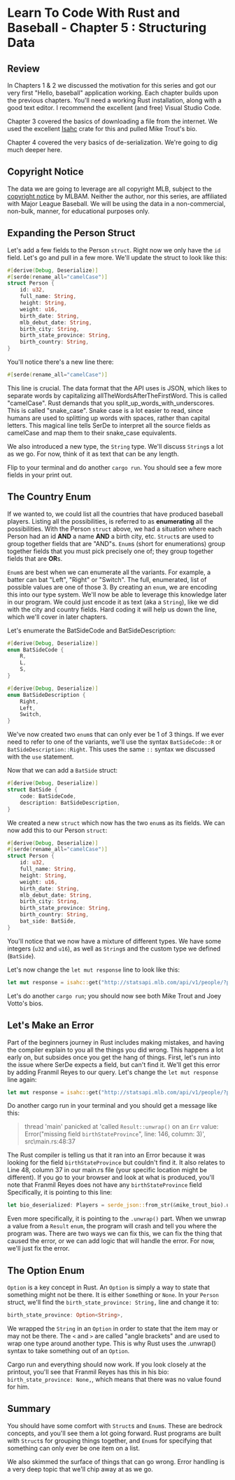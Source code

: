# Learn To Code With Rust and Baseball - Chapter 5 : Structuring Data

## Review

In Chapters 1 & 2 we discussed the motivation for this series and got our very first "Hello, baseball" application working. Each chapter builds upon the previous chapters. You'll need a working Rust installation, along with a good text editor. I recommend the excellent (and free) Visual Studio Code.

Chapter 3 covered the basics of downloading a file from the internet. We used the excellent [Isahc](https://crates.io/crates/isahc) crate for this and pulled Mike Trout's bio.

Chapter 4 covered the very basics of de-serialization. We're going to dig much deeper here.

## Copyright Notice

The data we are going to leverage are all copyright MLB, subject to the [copyright notice](http://gdx.mlb.com/components/copyright.txt) by MLBAM. Neither the author, nor this series, are affiliated with Major League Baseball. We will be using the data in a non-commercial, non-bulk, manner, for educational purposes only.

## Expanding the Person Struct

Let's add a few fields to the Person ```struct```. Right now we only have the ```id``` field. Let's go and pull in a few more. We'll update the struct to look like this:

```rust
#[derive(Debug, Deserialize)]
#[serde(rename_all="camelCase")]
struct Person {
    id: u32,
    full_name: String,
    height: String,
    weight: u16,
    birth_date: String,
    mlb_debut_date: String,
    birth_city: String,
    birth_state_province: String,
    birth_country: String,
}
```

You'll notice there's a new line there:

```rust
#[serde(rename_all="camelCase")]
```

This line is crucial. The data format that the API uses is JSON, which likes to separate words by capitalizing allTheWordsAfterTheFirstWord. This is called "camelCase". Rust demands that you split_up_words_with_underscores. This is called "snake_case". Snake case is a lot easier to read, since humans are used to splitting up words with spaces, rather than capital letters. This magical line tells SerDe to interpret all the source fields as camelCase and map them to their snake_case equivalents.

We also introduced a new type, the ```String``` type. We'll discuss ```String```s a lot as we go. For now, think of it as text that can be any length.

Flip to your terminal and do another ```cargo run```. You should see a few more fields in your print out.

## The Country Enum

If we wanted to, we could list all the countries that have produced baseball players. Listing all the possibilities, is referred to as **enumerating** all the possibilities. With the Person ```struct``` above, we had a situation where each Person had an id **AND** a name **AND** a birth city, etc. ```Struct```s are used to group together fields that are "AND"s. ```Enum```s (short for enumerations) group together fields that you must pick precisely one of; they group together fields that are **OR**s.

```Enum```s are best when we can enumerate all the variants. For example, a batter can bat "Left", "Right" or "Switch". The full, enumerated, list of possible values are one of those 3. By creating an ```enum```, we are encoding this into our type system. We'll now be able to leverage this knowledge later in our program. We could just encode it as text (aka a ```String```), like we did with the city and country fields. Hard coding it will help us down the line, which we'll cover in later chapters.

Let's enumerate the BatSideCode and BatSideDescription:

```rust
#[derive(Debug, Deserialize)]
enum BatSideCode {
    R,
    L,
    S,
}

#[derive(Debug, Deserialize)]
enum BatSideDescription {
    Right,
    Left,
    Switch,
}
```

We've now created two ```enum```s that can only ever be 1 of 3 things. If we ever need to refer to one of the variants, we'll use the syntax ```BatSideCode::R``` or ```BatSideDescription::Right```. This uses the same ```::``` syntax we discussed with the ```use``` statement.

Now that we can add a ```BatSide``` struct:

```rust
#[derive(Debug, Deserialize)]
struct BatSide {
    code: BatSideCode,
    description: BatSideDescription,
}
```

We created a new ```struct``` which now has the two ```enum```s as its fields. We can now add this to our Person ```struct```:

```rust
#[derive(Debug, Deserialize)]
#[serde(rename_all="camelCase")]
struct Person {
    id: u32,
    full_name: String,
    height: String,
    weight: u16,
    birth_date: String,
    mlb_debut_date: String,
    birth_city: String,
    birth_state_province: String,
    birth_country: String,
    bat_side: BatSide,
}
```

You'll notice that we now have a mixture of different types. We have some integers (```u32``` and ```u16```), as well as ```String```s and the custom type we defined (```BatSide```).

Let's now change the ```let mut response``` line to look like this:

```rust
let mut response = isahc::get("http://statsapi.mlb.com/api/v1/people/?personIds=545361,458015").unwrap();
```

Let's do another ```cargo run```; you should now see both Mike Trout and Joey Votto's bios.

## Let's Make an Error

Part of the beginners journey in Rust includes making mistakes, and having the compiler explain to you all the things you did wrong. This happens a lot early on, but subsides once you get the hang of things. First, let's run into the issue where SerDe expects a field, but can't find it. We'll get this error by adding Franmil Reyes to our query. Let's change the ```let mut response``` line again:

```rust
let mut response = isahc::get("http://statsapi.mlb.com/api/v1/people/?personIds=545361,458015,614177").unwrap();
```

Do another cargo run in your terminal and you should get a message like this:

> thread 'main' panicked at 'called `Result::unwrap()` on an `Err` value: Error("missing field `birthStateProvince`", line: 146, column: 3)', src\main.rs:48:37

The Rust compiler is telling us that it ran into an Error because it was looking for the field ```birthStateProvince``` but couldn't find it. It also relates to Line 48, column 37 in our main.rs file (your specific location might be different). If you go to your browser and look at what is produced, you'll note that Franmil Reyes does not have any ```birthStateProvince``` field Specifically, it is pointing to this line:

```rust
let bio_deserialized: Players = serde_json::from_str(&mike_trout_bio).unwrap();
```

Even more specifically, it is pointing to the ```.unwrap()``` part. When we unwrap a value from a ```Result``` ```enum```, the program will crash and tell you where the program was. There are two ways we can fix this, we can fix the thing that caused the error, or we can add logic that will handle the error. For now, we'll just fix the error.

## The Option Enum

```Option``` is a key concept in Rust. An ```Option``` is simply a way to state that something might not be there. It is either ```Some```thing or ```None```. In your ```Person``` struct, we'll find the ```birth_state_province: String,``` line and change it to:

```rust
birth_state_province: Option<String>,
```

We wrapped the ```String``` in an ```Option``` in order to state that the item may or may not be there. The ```<``` and ```>``` are called "angle brackets" and are used to wrap one type around another type. This is why Rust uses the .unwrap() syntax to take something out of an ```Option```.

Cargo run and everything should now work. If you look closely at the printout, you'll see that Franmil Reyes has this in his bio: ```birth_state_province: None,```, which means that there was no value found for him.

## Summary

You should have some comfort with ```Struct```s and ```Enum```s. These are bedrock concepts, and you'll see them a lot going forward. Rust programs are built with ```Struct```s for grouping things together, and ```Enum```s for specifying that something can only ever be one item on a list.

We also skimmed the surface of things that can go wrong. Error handling is a very deep topic that we'll chip away at as we go.
